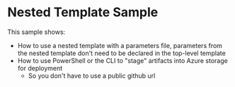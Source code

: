 # Nested Template Sample

This sample shows:
- How to use a nested template with a parameters file, parameters from the nested template don't need to be declared in the top-level template
- How to use PowerShell or the CLI to "stage" artifacts into Azure storage for deployment
    - So you don't have to use a public github url
    
